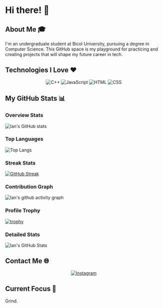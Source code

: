 # Hi there! 👋 

## About Me 🎓
I'm an undergraduate student at Bicol University, pursuing a degree in Computer Science. This GitHub space is my playground for practicing and creating projects that will shape my future career in tech.

## Technologies I Love ❤️
<p align="center">
  <img src="https://img.shields.io/badge/C++-00599C?style=for-the-badge&logo=c%2B%2B&logoColor=white" alt="C++">
  <img src="https://img.shields.io/badge/JavaScript-F7DF1E?style=for-the-badge&logo=javascript&logoColor=black" alt="JavaScript">
  <img src="https://img.shields.io/badge/HTML5-E34F26?style=for-the-badge&logo=html5&logoColor=white" alt="HTML">
  <img src="https://img.shields.io/badge/CSS3-1572B6?style=for-the-badge&logo=css3&logoColor=white" alt="CSS">
</p>

## My GitHub Stats 📊

### Overview Stats
![Ian's GitHub stats](https://github-readme-stats.vercel.app/api?username=frrst-ian&show_icons=true&theme=radical)

### Top Languages
![Top Langs](https://github-readme-stats.vercel.app/api/top-langs/?username=frrst-ian&layout=compact&theme=radical)

### Streak Stats
[![GitHub Streak](https://github-readme-streak-stats.herokuapp.com/?user=frrst-ian&theme=radical)](https://git.io/streak-stats)

### Contribution Graph
![Ian's github activity graph](https://github-readme-activity-graph.vercel.app/graph?username=frrst-ian&theme=react-dark)

### Profile Trophy
[![trophy](https://github-profile-trophy.vercel.app/?username=frrst-ian&theme=onedark)](https://github.com/ryo-ma/github-profile-trophy)

### Detailed Stats
<img src="https://github-profile-summary-cards.vercel.app/api/cards/profile-details?username=frrst-ian&theme=monokai" alt="Ian's GitHub Stats" />

## Contact Me 🌐
<p align="center">
  <a href="https://www.instagram.com/sushi8k/">
    <img src="https://img.shields.io/badge/Instagram-E4405F?style=for-the-badge&logo=instagram&logoColor=white" alt="Instagram">
  </a>
  <!-- Add more social media badges as needed -->
</p>

## Current Focus 🎯

Grind.